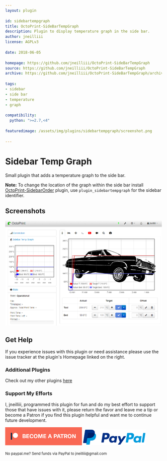 ```yaml
---
layout: plugin

id: sidebartempgraph
title: OctoPrint-SideBarTempGraph
description: Plugin to display temperature graph in the side bar.
author: jneilliii
license: AGPLv3

date: 2018-06-05

homepage: https://github.com/jneilliii/OctoPrint-SideBarTempGraph
source: https://github.com/jneilliii/OctoPrint-SideBarTempGraph
archive: https://github.com/jneilliii/OctoPrint-SideBarTempGraph/archive/master.zip

tags:
- sidebar
- side bar
- temperature
- graph

compatibility:
  python: ">=2.7,<4"

featuredimage: /assets/img/plugins/sidebartempgraph/screenshot.png

---
```


# Sidebar Temp Graph

Small plugin that adds a temperature graph to the side bar.  

**Note:** To change the location of the graph within the side bar install [OctoPrint-SidebarOrder](https://github.com/zoombahh/OctoPrint-SidebarOrder) plugin, use `plugin_sidebartempgraph` for the sidebar identifier.

## Screenshots

![screenshot](/assets/img/plugins/sidebartempgraph/screenshot.png)

## Get Help

If you experience issues with this plugin or need assistance please use the issue tracker at the plugin's Homepage linked on the right.

### Additional Plugins

Check out my other plugins [here](https://plugins.octoprint.org/by_author/#jneilliii)

### Support My Efforts
I, jneilliii, programmed this plugin for fun and do my best effort to support those that have issues with it, please return the favor and leave me a tip or become a Patron if you find this plugin helpful and want me to continue future development.

[![Patreon](/assets/img/plugins/sidebartempgraph/patreon-with-text-new.png)](https://www.patreon.com/jneilliii) [![paypal](/assets/img/plugins/sidebartempgraph/paypal-with-text.png)](https://paypal.me/jneilliii)

<small>No paypal.me? Send funds via PayPal to jneilliii&#64;gmail&#46;com</small>
